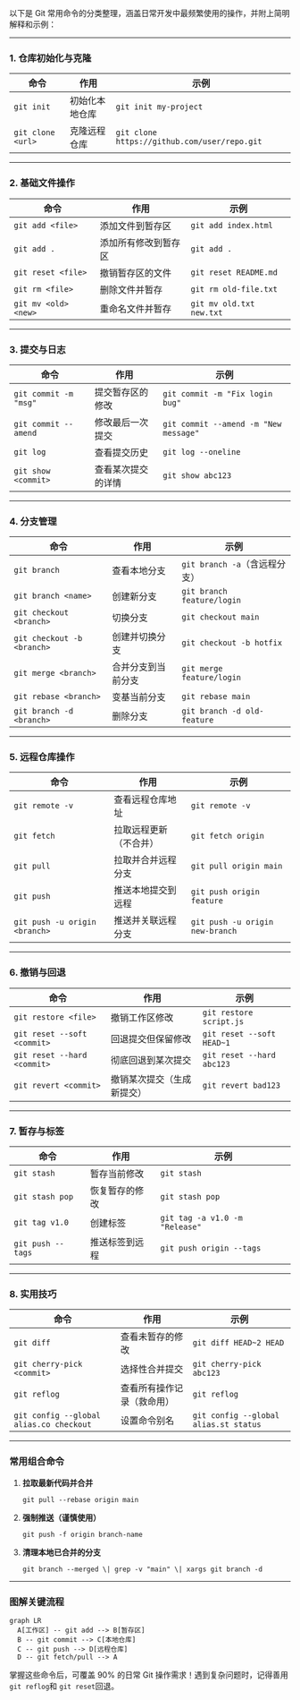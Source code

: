 以下是 Git 常用命令的分类整理，涵盖日常开发中最频繁使用的操作，并附上简明解释和示例：

---

### ​**​1. 仓库初始化与克隆​**​

|命令|作用|示例|
|---|---|---|
|`git init`|初始化本地仓库|`git init my-project`|
|`git clone <url>`|克隆远程仓库|`git clone https://github.com/user/repo.git`|

---

### ​**​2. 基础文件操作​**​

|命令|作用|示例|
|---|---|---|
|`git add <file>`|添加文件到暂存区|`git add index.html`|
|`git add .`|添加所有修改到暂存区|`git add .`|
|`git reset <file>`|撤销暂存区的文件|`git reset README.md`|
|`git rm <file>`|删除文件并暂存|`git rm old-file.txt`|
|`git mv <old> <new>`|重命名文件并暂存|`git mv old.txt new.txt`|

---

### ​**​3. 提交与日志​**​

|命令|作用|示例|
|---|---|---|
|`git commit -m "msg"`|提交暂存区的修改|`git commit -m "Fix login bug"`|
|`git commit --amend`|修改最后一次提交|`git commit --amend -m "New message"`|
|`git log`|查看提交历史|`git log --oneline`|
|`git show <commit>`|查看某次提交的详情|`git show abc123`|

---

### ​**​4. 分支管理​**​

|命令|作用|示例|
|---|---|---|
|`git branch`|查看本地分支|`git branch -a`（含远程分支）|
|`git branch <name>`|创建新分支|`git branch feature/login`|
|`git checkout <branch>`|切换分支|`git checkout main`|
|`git checkout -b <branch>`|创建并切换分支|`git checkout -b hotfix`|
|`git merge <branch>`|合并分支到当前分支|`git merge feature/login`|
|`git rebase <branch>`|变基当前分支|`git rebase main`|
|`git branch -d <branch>`|删除分支|`git branch -d old-feature`|

---

### ​**​5. 远程仓库操作​**​

|命令|作用|示例|
|---|---|---|
|`git remote -v`|查看远程仓库地址|`git remote -v`|
|`git fetch`|拉取远程更新（不合并）|`git fetch origin`|
|`git pull`|拉取并合并远程分支|`git pull origin main`|
|`git push`|推送本地提交到远程|`git push origin feature`|
|`git push -u origin <branch>`|推送并关联远程分支|`git push -u origin new-branch`|

---

### ​**​6. 撤销与回退​**​

|命令|作用|示例|
|---|---|---|
|`git restore <file>`|撤销工作区修改|`git restore script.js`|
|`git reset --soft <commit>`|回退提交但保留修改|`git reset --soft HEAD~1`|
|`git reset --hard <commit>`|彻底回退到某次提交|`git reset --hard abc123`|
|`git revert <commit>`|撤销某次提交（生成新提交）|`git revert bad123`|

---

### ​**​7. 暂存与标签​**​

|命令|作用|示例|
|---|---|---|
|`git stash`|暂存当前修改|`git stash`|
|`git stash pop`|恢复暂存的修改|`git stash pop`|
|`git tag v1.0`|创建标签|`git tag -a v1.0 -m "Release"`|
|`git push --tags`|推送标签到远程|`git push origin --tags`|

---

### ​**​8. 实用技巧​**​

|命令|作用|示例|
|---|---|---|
|`git diff`|查看未暂存的修改|`git diff HEAD~2 HEAD`|
|`git cherry-pick <commit>`|选择性合并提交|`git cherry-pick abc123`|
|`git reflog`|查看所有操作记录（救命用）|`git reflog`|
|`git config --global alias.co checkout`|设置命令别名|`git config --global alias.st status`|

---

### ​**​常用组合命令​**​

1. ​**​拉取最新代码并合并​**​
    
    ```
    git pull --rebase origin main
    ```
    
2. ​**​强制推送（谨慎使用）​**​
    
    ```
    git push -f origin branch-name
    ```
    
3. ​**​清理本地已合并的分支​**​
    
    ```
    git branch --merged \| grep -v "main" \| xargs git branch -d
    ```
    

---

### ​**​图解关键流程​**​

```mermaid
graph LR
  A[工作区] -- git add --> B[暂存区]
  B -- git commit --> C[本地仓库]
  C -- git push --> D[远程仓库]
  D -- git fetch/pull --> A
```

掌握这些命令后，可覆盖 90% 的日常 Git 操作需求！遇到复杂问题时，记得善用 `git reflog`和 `git reset`回退。
